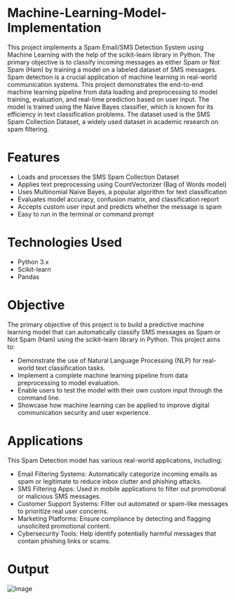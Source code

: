 # Machine-Learning-Model-Implementation
This project implements a Spam Email/SMS Detection System using Machine Learning with the help of the scikit-learn library in Python. The primary objective is to classify incoming messages as either Spam or Not Spam (Ham) by training a model on a labeled dataset of SMS messages.
Spam detection is a crucial application of machine learning in real-world communication systems. This project demonstrates the end-to-end machine learning pipeline from data loading and preprocessing to model training, evaluation, and real-time prediction based on user input.
The model is trained using the Naive Bayes classifier, which is known for its efficiency in text classification problems. The dataset used is the SMS Spam Collection Dataset, a widely used dataset in academic research on spam filtering.

# Features
- Loads and processes the SMS Spam Collection Dataset
- Applies text preprocessing using CountVectorizer (Bag of Words model)
- Uses Multinomial Naive Bayes, a popular algorithm for text classification
- Evaluates model accuracy, confusion matrix, and classification report
- Accepts custom user input and predicts whether the message is spam
- Easy to run in the terminal or command prompt

# Technologies Used
- Python 3.x
- Scikit-learn
- Pandas

# Objective
The primary objective of this project is to build a predictive machine learning model that can automatically classify SMS messages as Spam or Not Spam (Ham) using the scikit-learn library in Python.
This project aims to:
- Demonstrate the use of Natural Language Processing (NLP) for real-world text classification tasks.
- Implement a complete machine learning pipeline from data preprocessing to model evaluation.
- Enable users to test the model with their own custom input through the command line.
- Showcase how machine learning can be applied to improve digital communication security and user experience.

# Applications
This Spam Detection model has various real-world applications, including:
- Email Filtering Systems: Automatically categorize incoming emails as spam or legitimate to reduce inbox clutter and phishing attacks.
- SMS Filtering Apps: Used in mobile applications to filter out promotional or malicious SMS messages.
- Customer Support Systems: Filter out automated or spam-like messages to prioritize real user concerns.
- Marketing Platforms: Ensure compliance by detecting and flagging unsolicited promotional content.
- Cybersecurity Tools: Help identify potentially harmful messages that contain phishing links or scams.

# Output
![Image](https://github.com/user-attachments/assets/6d2cd3c1-a501-4b66-b686-265155f4303a)

